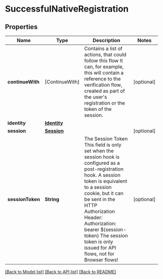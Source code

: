 # SuccessfulNativeRegistration

## Properties
Name | Type | Description | Notes
------------ | ------------- | ------------- | -------------
**continueWith** | [ContinueWith] | Contains a list of actions, that could follow this flow  It can, for example, this will contain a reference to the verification flow, created as part of the user&#39;s registration or the token of the session. | [optional] 
**identity** | [**Identity**](Identity.md) |  | 
**session** | [**Session**](Session.md) |  | [optional] 
**sessionToken** | **String** | The Session Token  This field is only set when the session hook is configured as a post-registration hook.  A session token is equivalent to a session cookie, but it can be sent in the HTTP Authorization Header:  Authorization: bearer ${session-token}  The session token is only issued for API flows, not for Browser flows! | [optional] 

[[Back to Model list]](../README.md#documentation-for-models) [[Back to API list]](../README.md#documentation-for-api-endpoints) [[Back to README]](../README.md)


